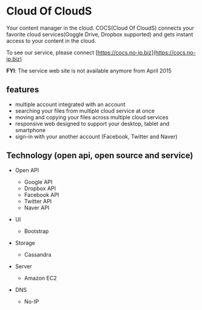 # Cloud Of CloudS

Your content manager in the cloud. COCS(Cloud Of CloudS) connects your favorite cloud services(Goggle Drive, Dropbox supported) and gets instant access to your content in the cloud.

To see our service, please connect [https://cocs.no-ip.biz](https://cocs.no-ip.biz)

**FYI**: The service web site is not available anymore from April 2015

## features

- multiple account integrated with an account
- searching your files from multiple cloud service at once
- moving and copying your files across multiple cloud services
- responsive web designed to support your desktop, tablet and smartphone
- sign-in with your another account (Facebook, Twitter and Naver)

## Technology (open api, open source and service)

- Open API
  * Google API
  * Dropbox API
  * Facebook API
  * Twitter API
  * Naver API

- UI
  * Bootstrap
  
- Storage
  * Cassandra

- Server
  * Amazon EC2
  
- DNS
  * No-IP
